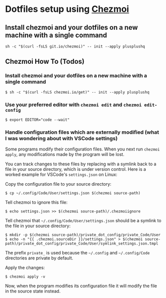 # Dotfiles setup using [Chezmoi](https://www.chezmoi.io/)

## Install chezmoi and your dotfiles on a new machine with a single command
```
sh -c "$(curl -fsLS git.io/chezmoi)" -- init --apply plusplushq
```

## Chezmoi How To (Todos)
### Install chezmoi and your dotfiles on a new machine with a single command

```console
$ sh -c "$(curl -fsLS chezmoi.io/get)" -- init --apply plusplushq 
```

### Use your preferred editor with `chezmoi edit` and `chezmoi edit-config`

```console
$ export EDITOR="code --wait"
```
### Handle configuration files which are externally modified (what I was wondering about with VSCode settings)

Some programs modify their configuration files. When you next run `chezmoi
apply`, any modifications made by the program will be lost.

You can track changes to these files by replacing with a symlink back to a file
in your source directory, which is under version control. Here is a worked
example for VSCode's `settings.json` on Linux:

Copy the configuration file to your source directory:

```console
$ cp ~/.config/Code/User/settings.json $(chezmoi source-path)
```

Tell chezmoi to ignore this file:

```console
$ echo settings.json >> $(chezmoi source-path)/.chezmoiignore
```

Tell chezmoi that `~/.config/Code/User/settings.json` should be a symlink to the
file in your source directory:

```console
$ mkdir -p $(chezmoi source-path)/private_dot_config/private_Code/User
$ echo -n "{{ .chezmoi.sourceDir }}/settings.json" > $(chezmoi source-path)/private_dot_config/private_Code/User/symlink_settings.json.tmpl
```

The prefix `private_` is used because the `~/.config` and `~/.config/Code`
directories are private by default.

Apply the changes:

```console
$ chezmoi apply -v
```

Now, when the program modifies its configuration file it will modify the file in
the source state instead.


